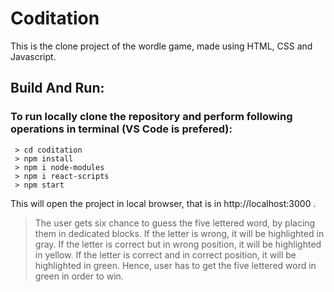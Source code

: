 # Coditation
This is the clone project of the wordle game, made using HTML, CSS and Javascript.

## Build And Run: ##
### To run locally clone the repository and perform following operations in terminal (VS Code is prefered): ###

```
 > cd coditation
 > npm install
 > npm i node-modules
 > npm i react-scripts
 > npm start
```

This will open the project in local browser, that is in http://localhost:3000 .


> The user gets six chance to guess the five lettered word, by placing them in dedicated blocks.
> If the letter is wrong, it will be highlighted in gray.
> If the letter is correct but in wrong position, it will be highlighted in yellow.
> If the letter is correct and in correct position, it will be highlighted in green.
Hence, user has to get the five lettered word in green in order to win.
